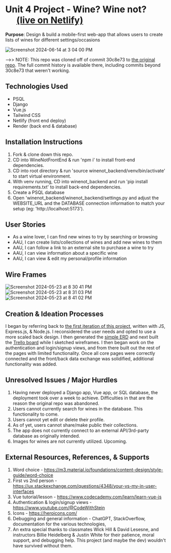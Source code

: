 # Unit 4 Project - Wine? Wine not? &emsp; &emsp; [(live on Netlify)](https://wine-wine-not.netlify.app/)
**Purpose**: Design & build a mobile-first web-app that allows users to create lists of wines for different settings/occasions

![Screenshot 2024-06-14 at 3 04 00 PM](https://github.com/zacmea/winenotv2/assets/152098774/b9e0140c-59fb-47a2-9420-b81f5638021a)

-->> NOTE: This repo was cloned off of commit 30c8e73 to [the original repo](https://github.com/zacmea/winenotv1pt0).  The full commit history is available there, including commits beyond 30c8e73 that weren't working.

## Technologies Used
- PSQL
- Django
- Vue.js
- Tailwind CSS
- Netlify (front end deploy)
- Render (back end & database)

## Installation Instructions
1) Fork & clone down this repo.
2) CD into WineNotFrontEnd & run 'npm i' to install front-end dependencies.
3) CD into root directory & run 'source winenot_backend/venv/bin/activate' to start virtual environment.
4) With venv running, CD into winenot_backend and run 'pip install requirements.txt' to install back-end dependencies.
5) Create a PSQL database
6) Open 'winenot_backend/winenot_backend/settings.py and adjust the WEBSITE_URL and the DATABASE connection information to match your setup (eg: 'http://localhost:5173').

## User Stories
- As a wine lover, I can find new wines to try by searching or browsing
- AAU, I can create lists/collections of wines and add new wines to them
- AAU, I can follow a link to an external site to purchase a wine to try
- AAU, I can view information about a specific wine
- AAU, I can view & edit my personal/profile information


## Wire Frames
![Screenshot 2024-05-23 at 8 30 41 PM](https://media.git.generalassemb.ly/user/51556/files/a802375b-621f-42c8-a3df-cdef7c6e3547)
![Screenshot 2024-05-23 at 8 31 03 PM](https://media.git.generalassemb.ly/user/51556/files/0a45b781-8609-4bab-8bf4-28d9d7c40755)
![Screenshot 2024-05-23 at 8 41 02 PM](https://media.git.generalassemb.ly/user/51556/files/9b13a0ae-295f-4fad-8771-c2be3bf77116)


## Creation & Ideation Processes
I began by referring back to [the first iteration of this project](https://github.com/zacmea/project2), written with JS, Express.js, & Node.js.  I reconsidered the user needs and opted to use a more scaled back design.  I then generated the [simple ERD](https://miro.com/app/board/uXjVKDqe8z4=/?share_link_id=794623685912) and next built the [Trello board](https://trello.com/b/1iNPoNx9/wine-not) while I sketched wireframes.
I then began work on the authentication and login/signup views, and from there built out the rest of the pages with limited functionality.  Once all core pages were correctly connected and the front/back data exchange was solidified, additional functionality was added.

## Unresolved Issues / Major Hurdles
1) Having never deployed a Django app, Vue app, or SQL database, the deployment took over a week to achieve.  Difficulties in that are the reason the original repo was abandoned.
2) Users cannot currently search for wines in the database.  This functionality to come.
3) Users cannot yet edit or delete their profile.
4) As of yet, users cannot share/make public their collections.
5) The app does not currently connect to an external API/3rd-party database as originally intended.
6) Images for wines are not currently utilized.  Upcoming.


## External Resources, References, & Supports
1) Word choice - https://m3.material.io/foundations/content-design/style-guide/word-choice
2) First vs 2nd person - https://ux.stackexchange.com/questions/4348/your-vs-my-in-user-interfaces
3) Vue tutorial/lesson - https://www.codecademy.com/learn/learn-vue-js
4) Authentication & login/signup views - https://www.youtube.com/@CodeWithStein
5) Icons - https://heroicons.com/
6) Debugging and general information - ChatGPT, StackOverflow, documentation for the various technologies,
7) An extra special thanks to classmates Wick Hill & David Lesesne, and instructors Billie Heidelberg & Justin White for their patience, moral support, and debugging help. This project (and maybe the dev) wouldn't have survived without them.
